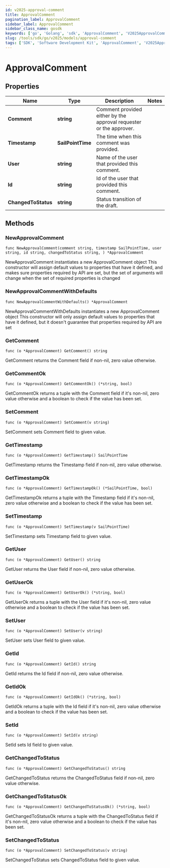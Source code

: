 ```yaml
---
id: v2025-approval-comment
title: ApprovalComment
pagination_label: ApprovalComment
sidebar_label: ApprovalComment
sidebar_class_name: gosdk
keywords: ['go', 'Golang', 'sdk', 'ApprovalComment', 'V2025ApprovalComment'] 
slug: /tools/sdk/go/v2025/models/approval-comment
tags: ['SDK', 'Software Development Kit', 'ApprovalComment', 'V2025ApprovalComment']
---
```


# ApprovalComment

## Properties

Name | Type | Description | Notes
------------ | ------------- | ------------- | -------------
**Comment** | **string** | Comment provided either by the approval requester or the approver. | 
**Timestamp** | **SailPointTime** | The time when this comment was provided. | 
**User** | **string** | Name of the user that provided this comment. | 
**Id** | **string** | Id of the user that provided this comment. | 
**ChangedToStatus** | **string** | Status transition of the draft. | 

## Methods

### NewApprovalComment

`func NewApprovalComment(comment string, timestamp SailPointTime, user string, id string, changedToStatus string, ) *ApprovalComment`

NewApprovalComment instantiates a new ApprovalComment object
This constructor will assign default values to properties that have it defined,
and makes sure properties required by API are set, but the set of arguments
will change when the set of required properties is changed

### NewApprovalCommentWithDefaults

`func NewApprovalCommentWithDefaults() *ApprovalComment`

NewApprovalCommentWithDefaults instantiates a new ApprovalComment object
This constructor will only assign default values to properties that have it defined,
but it doesn't guarantee that properties required by API are set

### GetComment

`func (o *ApprovalComment) GetComment() string`

GetComment returns the Comment field if non-nil, zero value otherwise.

### GetCommentOk

`func (o *ApprovalComment) GetCommentOk() (*string, bool)`

GetCommentOk returns a tuple with the Comment field if it's non-nil, zero value otherwise
and a boolean to check if the value has been set.

### SetComment

`func (o *ApprovalComment) SetComment(v string)`

SetComment sets Comment field to given value.


### GetTimestamp

`func (o *ApprovalComment) GetTimestamp() SailPointTime`

GetTimestamp returns the Timestamp field if non-nil, zero value otherwise.

### GetTimestampOk

`func (o *ApprovalComment) GetTimestampOk() (*SailPointTime, bool)`

GetTimestampOk returns a tuple with the Timestamp field if it's non-nil, zero value otherwise
and a boolean to check if the value has been set.

### SetTimestamp

`func (o *ApprovalComment) SetTimestamp(v SailPointTime)`

SetTimestamp sets Timestamp field to given value.


### GetUser

`func (o *ApprovalComment) GetUser() string`

GetUser returns the User field if non-nil, zero value otherwise.

### GetUserOk

`func (o *ApprovalComment) GetUserOk() (*string, bool)`

GetUserOk returns a tuple with the User field if it's non-nil, zero value otherwise
and a boolean to check if the value has been set.

### SetUser

`func (o *ApprovalComment) SetUser(v string)`

SetUser sets User field to given value.


### GetId

`func (o *ApprovalComment) GetId() string`

GetId returns the Id field if non-nil, zero value otherwise.

### GetIdOk

`func (o *ApprovalComment) GetIdOk() (*string, bool)`

GetIdOk returns a tuple with the Id field if it's non-nil, zero value otherwise
and a boolean to check if the value has been set.

### SetId

`func (o *ApprovalComment) SetId(v string)`

SetId sets Id field to given value.


### GetChangedToStatus

`func (o *ApprovalComment) GetChangedToStatus() string`

GetChangedToStatus returns the ChangedToStatus field if non-nil, zero value otherwise.

### GetChangedToStatusOk

`func (o *ApprovalComment) GetChangedToStatusOk() (*string, bool)`

GetChangedToStatusOk returns a tuple with the ChangedToStatus field if it's non-nil, zero value otherwise
and a boolean to check if the value has been set.

### SetChangedToStatus

`func (o *ApprovalComment) SetChangedToStatus(v string)`

SetChangedToStatus sets ChangedToStatus field to given value.




